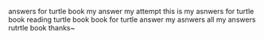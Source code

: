 answers for turtle book my answer my attempt this is my asnwers for turtle book reading turtle book book for turtle answer my asnwers all my answers rutrtle book thanks~

